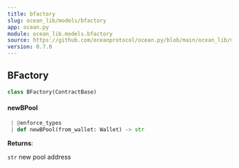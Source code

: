 ```yaml
---
title: bfactory
slug: ocean_lib/models/bfactory
app: ocean.py
module: ocean_lib.models.bfactory
source: https://github.com/oceanprotocol/ocean.py/blob/main/ocean_lib/models/bfactory.py
version: 0.7.0
---
```

## BFactory

```python
class BFactory(ContractBase)
```

#### newBPool

```python
 | @enforce_types
 | def newBPool(from_wallet: Wallet) -> str
```

**Returns**:

`str` new pool address

